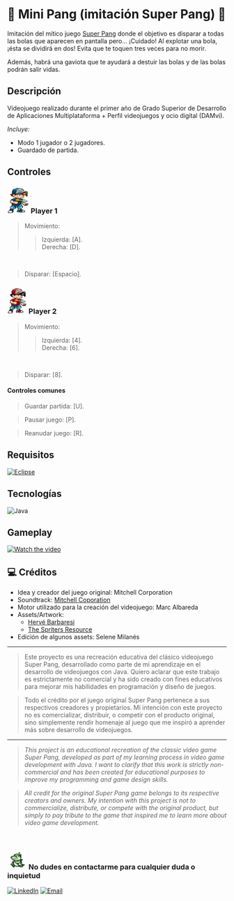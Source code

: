 # 🫧 Mini Pang (imitación Super Pang) 🫧
Imitación del mítico juego [Super Pang](https://es.wikipedia.org/wiki/Super_Pang) donde el objetivo es disparar a todas las bolas que aparecen en pantalla pero... ¡Cuidado! Al explotar una bola, ¡ésta se dividirá en dos! Evita que te toquen tres veces para no morir.

Además, habrá una gaviota que te ayudará a destuir las bolas y de las bolas podrán salir vidas.

## Descripción
Videojuego realizado durante el primer año de Grado Superior de Desarrollo de Aplicaciones Multiplataforma + Perfil videojuegos y ocio digital (DAMvi). 

_Incluye:_
- Modo 1 jugador o 2 jugadores.
- Guardado de partida.

## Controles 
### <img src="resources/BluePang.gif" alt="Cocodrilo Super Pang" width="50" height="60"> Player 1 
> Movimiento:
>> Izquierda: [A]. <br> </b> Derecha: [D].
<br>

> Disparar: [Espacio]. <br>

 
### <img src="resources/RedPang.gif" alt="Cocodrilo Super Pang" width="45" height="60"> Player 2 
> Movimiento:
>> Izquierda: [4]. <br> </b> Derecha: [6].
<br>

> Disparar: [8]. <br>

#### Controles comunes
> Guardar partida: [U].

> Pausar juego: [P].

> Reanudar juego: [R].

## Requisitos
[![Eclipse](https://img.shields.io/badge/-Eclipse-2C2255?&logo=eclipse)](https://www.eclipse.org/downloads/)
  
## Tecnologías
![Java](https://img.shields.io/badge/Java-007396?logo=java&logoColor=white)

## Gameplay
[![Watch the video](https://img.youtube.com/vi/SymE9g9CN2o/maxresdefault.jpg)](https://youtu.be/SymE9g9CN2o)

## 💻 Créditos
- Idea y creador del juego original: Mitchell Corporation
- Soundtrack: [Mitchell Coporation](https://downloads.khinsider.com/game-soundtracks/album/super-pang-mitchell-arcade)
- Motor utilizado para la creación del videojuego: Marc Albareda
- Assets/Artwork:
  - [Hervé Barbaresi](https://www.hervebarbaresi.com/pang-adventures)
  - [The Spriters Resource](https://www.spriters-resource.com/snes/superbusterbros/sheet/34370/)
- Edición de algunos assets: Selene Milanés

---------------------
> Este proyecto es una recreación educativa del clásico videojuego Super Pang, desarrollado como parte de mi aprendizaje en el desarrollo de videojuegos con Java. Quiero aclarar que este trabajo es estrictamente no comercial y ha sido creado con fines educativos para mejorar mis habilidades en programación y diseño de juegos.

> Todo el crédito por el juego original Super Pang pertenece a sus respectivos creadores y propietarios. Mi intención con este proyecto no es comercializar, distribuir, o competir con el producto original, sino simplemente rendir homenaje al juego que me inspiró a aprender más sobre desarrollo de videojuegos.
---------------------

> <i>This project is an educational recreation of the classic video game Super Pang, developed as part of my learning process in video game development with Java. I want to clarify that this work is strictly non-commercial and has been created for educational purposes to improve my programming and game design skills.

> All credit for the original Super Pang game belongs to its respective creators and owners. My intention with this project is not to commercialize, distribute, or compete with the original product, but simply to pay tribute to the game that inspired me to learn more about video game development.</i>

<br>

### <img src="resources/Crocodile.gif" alt="Cocodrilo Super Pang" width="45" height="45"> No dudes en contactarme para cualquier duda o inquietud 
<a href="https://www.linkedin.com/in/selene-milanes-rodriguez/"><img alt="LinkedIn" src="https://img.shields.io/badge/LinkedIn-0077B5?style=for-the-badge&logo=linkedin&logoColor=white"></a>
<a href="mailto:selene.milanes@hotmail.com"> <img alt="Email" src="https://img.shields.io/badge/Microsoft_Outlook-0078D4?style=for-the-badge&logo=microsoft-outlook&logoColor=white"></a>
